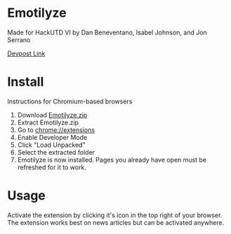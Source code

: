 # Emotilyze
Made for HackUTD VI by Dan Beneventano, Isabel Johnson, and Jon Serrano

[Devpost Link](https://devpost.com/software/emotilyzer)

# Install
Instructions for Chromium-based browsers
1. Download [Emotilyze.zip](https://github.com/danbeneventano/hack-utd-vi/blob/master/emotilyze-client-v1.0.0.zip)
2. Extract Emotilyze.zip
3. Go to [chrome://extensions](chrome://extensions)
4. Enable Developer Mode
5. Click "Load Unpacked"
6. Select the extracted folder
7. Emotilyze is now installed. Pages you already have open must be refreshed for it to work.

# Usage
Activate the extension by clicking it's icon in the top right of your browser. The extension works best on news articles but can be activated anywhere.
